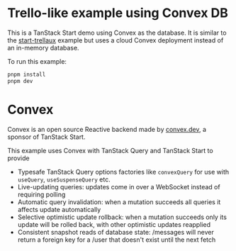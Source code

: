# Trello-like example using Convex DB

This is a TanStack Start demo using Convex as the database.
It is similar to the [start-trellaux](https://github.com/TanStack/router/tree/main/examples/react/start-trellaux) example but uses a cloud Convex deployment instead of an in-memory database.

To run this example:

```sh
pnpm install
pnpm dev
```

# Convex

Convex is an open source Reactive backend made by [convex.dev](https://convex.dev/?utm_source=tanstack), a sponsor of TanStack Start.

This example uses Convex with TanStack Query and TanStack Start to provide

- Typesafe TanStack Query options factories like `convexQuery` for use with `useQuery`, `useSuspenseQuery` etc.
- Live-updating queries: updates come in over a WebSocket instead of requiring polling
- Automatic query invalidation: when a mutation succeeds all queries it affects update automatically
- Selective optimistic update rollback: when a mutation succeeds only its update will be rolled back, with other optimistic updates reapplied
- Consistent snapshot reads of database state: /messages will never return a foreign key for a /user that doesn't exist until the next fetch
